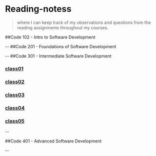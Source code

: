 # Reading-notess



> where I can keep track of my observations and questions from the reading assignments throughout my courses.


##Code 102 - Intro to Software Development

--
##Code 201 - Foundations of Software Development

--
##Code 301 - Intermediate Software Development


###  [class01](./class01)
###  [class02](./class02)
###  [class03](./class03)
###  [class04](./class04)
###  [class05](./class05)


--

##Code 401 - Advanced Software Development

--

